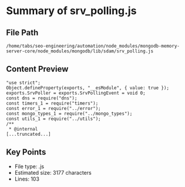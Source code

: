 # Summary of srv_polling.js
  
## File Path
`/home/tabs/seo-engineering/automation/node_modules/mongodb-memory-server-core/node_modules/mongodb/lib/sdam/srv_polling.js`

## Content Preview
```
"use strict";
Object.defineProperty(exports, "__esModule", { value: true });
exports.SrvPoller = exports.SrvPollingEvent = void 0;
const dns = require("dns");
const timers_1 = require("timers");
const error_1 = require("../error");
const mongo_types_1 = require("../mongo_types");
const utils_1 = require("../utils");
/**
 * @internal
[...truncated...]
```

## Key Points
- File type: .js
- Estimated size: 3177 characters
- Lines: 103
